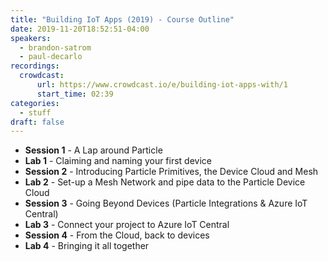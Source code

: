 ```yaml
---
title: "Building IoT Apps (2019) - Course Outline"
date: 2019-11-20T18:52:51-04:00
speakers:
  - brandon-satrom
  - paul-decarlo
recordings:
  crowdcast:
      url: https://www.crowdcast.io/e/building-iot-apps-with/1
      start_time: 02:39
categories:
  - stuff
draft: false
---
```


- **Session 1** - A Lap around Particle
- **Lab 1** - Claiming and naming your first device
- **Session 2** - Introducing Particle Primitives, the Device Cloud and Mesh
- **Lab 2** - Set-up a Mesh Network and pipe data to the Particle Device Cloud
- **Session 3** - Going Beyond Devices (Particle Integrations & Azure IoT Central)
- **Lab 3** - Connect your project to Azure IoT Central
- **Session 4** - From the Cloud, back to devices
- **Lab 4** - Bringing it all together
